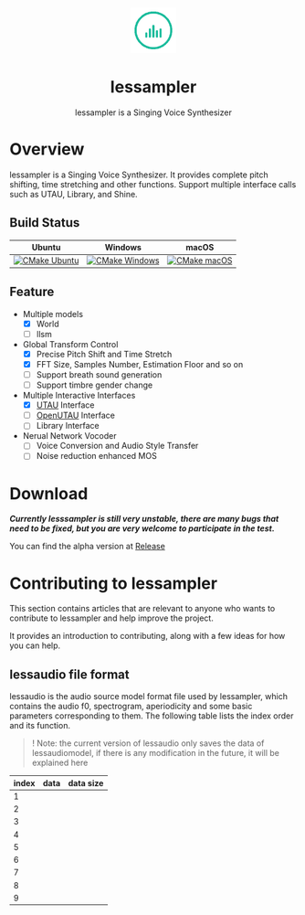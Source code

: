 <div align="center"><img width="80" src="assets/icon_128.gif" alt="lessampler logo"></div>
<h1 align="center">lessampler</h1>
<p align="center">lessampler is a Singing Voice Synthesizer</p>

# Overview

lessampler is a Singing Voice Synthesizer. It provides complete pitch shifting, time stretching and other functions. Support multiple interface calls such as UTAU, Library, and Shine.

## Build Status

| Ubuntu                                                       | Windows                                                      | macOS                                                        |
| ------------------------------------------------------------ | ------------------------------------------------------------ | ------------------------------------------------------------ |
| [![CMake Ubuntu](https://github.com/YuzukiTsuru/lessampler/actions/workflows/cmake-ubuntu.yml/badge.svg)](https://github.com/YuzukiTsuru/lessampler/actions/workflows/cmake-ubuntu.yml) | [![CMake Windows](https://github.com/YuzukiTsuru/lessampler/actions/workflows/cmake-windows.yml/badge.svg)](https://github.com/YuzukiTsuru/lessampler/actions/workflows/cmake-windows.yml) | [![CMake macOS](https://github.com/YuzukiTsuru/lessampler/actions/workflows/cmake-macos.yml/badge.svg)](https://github.com/YuzukiTsuru/lessampler/actions/workflows/cmake-macos.yml) |

## Feature
- Multiple models
  - [x] World
  - [ ] llsm
- Global Transform Control
  - [x] Precise Pitch Shift and Time Stretch
  - [x] FFT Size, Samples Number, Estimation Floor and so on
  - [ ] Support breath sound generation
  - [ ] Support timbre gender change
- Multiple Interactive Interfaces
  - [x] [UTAU](http://utau2008.xrea.jp/) Interface
  - [ ] [OpenUTAU](https://github.com/stakira/OpenUtau) Interface
  - [ ] Library Interface
- Nerual Network Vocoder
  - [ ] Voice Conversion and Audio Style Transfer
  - [ ] Noise reduction enhanced MOS

# Download

***Currently lesssampler is still very unstable, there are many bugs that need to be fixed, but you are very welcome to participate in the test.***

You can find the alpha version at [Release](https://github.com/YuzukiTsuru/lessampler/releases)

# Contributing to lessampler

This section contains articles that are relevant to anyone who wants to contribute to lessampler and help improve the project.

It provides an introduction to contributing, along with a few ideas for how you can help.

## lessaudio file format

lessaudio is the audio source model format file used by lessampler, which contains the audio f0, spectrogram, aperiodicity and some basic parameters corresponding to them. The following table lists the index order and its function.

> ! Note: the current version of lessaudio only saves the data of lessaudiomodel, if there is any modification in the future, it will be explained here

| index | data | data size |
| ----- | ---- | --------- |
| 1     |      |           |
| 2     |      |           |
| 3     |      |           |
| 4     |      |           |
| 5     |      |           |
| 6     |      |           |
| 7     |      |           |
| 8     |      |           |
| 9     |      |           |

